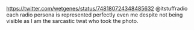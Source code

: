 https://twitter.com/wetgenes/status/748180724348485632 @itstuffradio each radio persona is represented perfectly even me despite not being visible as I am the sarcastic twat who took the photo.
